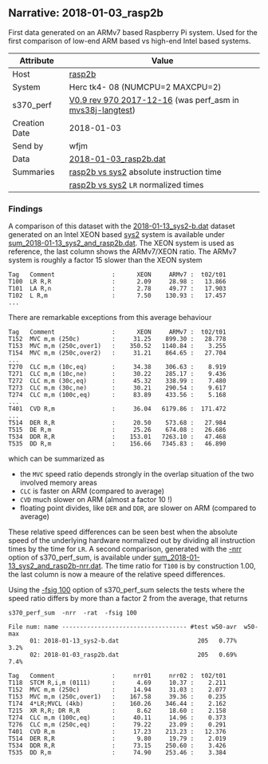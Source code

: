 ## Narrative: 2018-01-03_rasp2b

First data generated on an ARMv7 based Raspberry Pi system. Used for the
first comparison of low-end ARM based  vs high-end Intel based systems.

| Attribute | Value |
| --------- | ----- |
| Host   | [rasp2b](hostinfo_rasp2b.md) |
| System | Herc tk4- 08 (NUMCPU=2 MAXCPU=2) |
| s370_perf | [V0.9  rev  970  2017-12-16](https://github.com/wfjm/mvs38j-langtest/blob/2cc62bf/tests/perf_asm.asm) (was perf_asm in [mvs38j-langtest](https://github.com/wfjm/mvs38j-langtest/)) |
| Creation Date | 2018-01-03 |
| Send by | wfjm |
| Data | [2018-01-03_rasp2b.dat](../data/2018-01-03_rasp2b.dat) |
| Summaries | [rasp2b vs sys2](sum_2018-01-13_sys2_and_rasp2b.dat) absolute instruction time |
|           | [rasp2b vs sys2](sum_2018-01-13_sys2_and_rasp2b-nrr.dat) `LR` normalized times |

### Findings

A comparison of this dataset with the
[2018-01-13_sys2-b.dat](../data/2018-01-13_sys2-b.dat) dataset generated on
an Intel XEON based [sys2](hostinfo_sys2.md) system is available under
[sum_2018-01-13_sys2_and_rasp2b.dat](sum_2018-01-13_sys2_and_rasp2b.dat).
The XEON system is used as reference, the last column shows the ARMv7/XEON
ratio.
The ARMv7 system is roughly a factor 15 slower than the XEON system
```
Tag   Comment                :      XEON     ARMv7 :  t02/t01
T100  LR R,R                 :      2.09     28.98 :   13.866
T101  LA R,n                 :      2.78     49.77 :   17.903
T102  L R,m                  :      7.50    130.93 :   17.457
...
```

There are remarkable exceptions from this average behaviour
```
Tag   Comment                :      XEON     ARMv7 :  t02/t01
T152  MVC m,m (250c)         :     31.25    899.30 :   28.778
T153  MVC m,m (250c,over1)   :    350.52   1140.84 :    3.255
T154  MVC m,m (250c,over2)   :     31.21    864.65 :   27.704
...
T270  CLC m,m (10c,eq)       :     34.38    306.63 :    8.919
T271  CLC m,m (10c,ne)       :     30.22    285.17 :    9.436
T272  CLC m,m (30c,eq)       :     45.32    338.99 :    7.480
T273  CLC m,m (30c,ne)       :     30.21    290.54 :    9.617
T274  CLC m,m (100c,eq)      :     83.89    433.56 :    5.168
...
T401  CVD R,m                :     36.04   6179.86 :  171.472
...
T514  DER R,R                :     20.50    573.68 :   27.984
T515  DE R,m                 :     25.26    674.08 :   26.686
T534  DDR R,R                :    153.01   7263.10 :   47.468
T535  DD R,m                 :    156.66   7345.83 :   46.890
```

which can be summarized as
- the `MVC` speed ratio depends strongly in the overlap situation of the
  two involved memory areas
- `CLC` is faster on ARM (compared to average)
- `CVD` much slower on ARM (almost a factor 10 !)
- floating point divides, like `DER` and `DDR`, are slower on ARM
  (compared to average)

These relative speed differences can be seen best when the absolute
speed of the underlying hardware normalized out by dividing all
instruction times by the time for `LR`. A second comparison,
generated with the [-nrr](../doc/s370_perf_sum.md#user-content-opt-nrr)
option of s370_perf_sum, is available under
[sum_2018-01-13_sys2_and_rasp2b-nrr.dat](sum_2018-01-13_sys2_and_rasp2b-nrr.dat).
The time ratio for `T100` is by construction 1.00, the last column
is now a meaure of the relative speed differences.

Using the [-fsig 100](../doc/s370_perf_sum.md#user-content-opt-fsig)
option of s370_perf_sum selects the tests where the speed ratio differs
by more than a factor 2 from the average, that returns
```
s370_perf_sum  -nrr  -rat  -fsig 100

File num: name ----------------------------------- #test w50-avr  w50-max
      01: 2018-01-13_sys2-b.dat                      205   0.77%     3.2%
      02: 2018-01-03_rasp2b.dat                      205   0.69%     7.4%

Tag   Comment                :     nrr01     nrr02 :  t02/t01
T118  STCM R,i,m (0111)      :      4.69     10.37 :    2.211
T152  MVC m,m (250c)         :     14.94     31.03 :    2.077
T153  MVC m,m (250c,over1)   :    167.58     39.36 :    0.235
T174  4*LR;MVCL (4kb)        :    160.26    346.44 :    2.162
T215  XR R,R; DR R,R         :      8.62     18.60 :    2.158
T274  CLC m,m (100c,eq)      :     40.11     14.96 :    0.373
T276  CLC m,m (250c,eq)      :     79.22     23.09 :    0.291
T401  CVD R,m                :     17.23    213.23 :   12.376
T514  DER R,R                :      9.80     19.79 :    2.019
T534  DDR R,R                :     73.15    250.60 :    3.426
T535  DD R,m                 :     74.90    253.46 :    3.384
```

